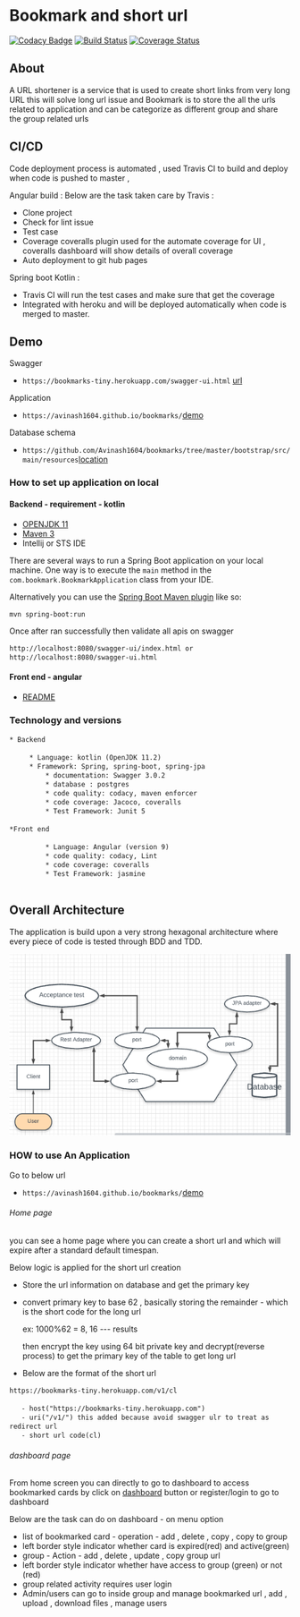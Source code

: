 # Bookmark and short url
[![Codacy Badge](https://api.codacy.com/project/badge/Grade/8371e285f3ff48ba9df64ade01279eed)](https://app.codacy.com/manual/Avinash1604/bookmarks?utm_source=github.com&utm_medium=referral&utm_content=Avinash1604/bookmarks&utm_campaign=Badge_Grade_Dashboard)
[![Build Status](https://travis-ci.com/Avinash1604/bookmarks.svg?branch=master)](https://travis-ci.com/Avinash1604/bookmarks) [![Coverage Status](https://coveralls.io/repos/github/Avinash1604/bookmarks/badge.svg?branch=master&kill_cache=1)](https://coveralls.io/github/Avinash1604/bookmarks?branch=master)
## About
A URL shortener is a service that is used to create short links from very long URL this will solve long url issue and Bookmark is to store the all the urls related to application and can be categorize as different group and share the group related urls


## CI/CD 
 
Code deployment process is automated , used Travis CI to build and deploy when code is pushed to master , 

Angular build :
Below are the task taken care by Travis :
* Clone project 
* Check for lint issue 
* Test case 
* Coverage 
 coveralls plugin used for the automate coverage for UI , coveralls dashboard will show details of overall coverage
* Auto deployment to git hub pages 

Spring boot Kotlin : 
* Travis CI will run the test cases and make sure that get the coverage 
* Integrated with heroku and will be deployed automatically when code is merged to master.

## Demo 
Swagger
* `https://bookmarks-tiny.herokuapp.com/swagger-ui.html` [url](https://bookmarks-tiny.herokuapp.com/swagger-ui.html)

Application 
* `https://avinash1604.github.io/bookmarks/`[demo](https://avinash1604.github.io/bookmarks/)

Database schema  
* `https://github.com/Avinash1604/bookmarks/tree/master/bootstrap/src/main/resources`[location](https://github.com/Avinash1604/bookmarks/tree/master/bootstrap/src/main/resources)

### How to set up application on local
#### Backend - requirement - kotlin
 - [OPENJDK 11](https://jdk.java.net/11/)
 - [Maven 3](https://maven.apache.org)
 - Intellij or STS IDE 
 
 There are several ways to run a Spring Boot application on your local machine. One way is to execute the `main` method in the `com.bookmark.BookmarkApplication` class from your IDE.
 
 Alternatively you can use the [Spring Boot Maven plugin](https://docs.spring.io/spring-boot/docs/current/reference/html/build-tool-plugins-maven-plugin.html) like so:
 
 ```shell
 mvn spring-boot:run
 ```
 Once after ran successfully then validate all apis on swagger 
 ```swagger
http://localhost:8080/swagger-ui/index.html or http://localhost:8080/swagger-ui.html
```
#### Front end - angular
 - [README](https://github.com/Avinash1604/bookmarks/blob/master/bookmark-ui/README.md)
### Technology and versions 
```
* Backend

	 * Language: kotlin (OpenJDK 11.2)
	 * Framework: Spring, spring-boot, spring-jpa
         * documentation: Swagger 3.0.2
         * database : postgres 
         * code quality: codacy, maven enforcer 
         * code coverage: Jacoco, coveralls
         * Test Framework: Junit 5 

*Front end 

         * Language: Angular (version 9)
         * code quality: codacy, Lint  
         * code coverage: coveralls
         * Test Framework: jasmine
  
```
## Overall Architecture
The application is build upon a very strong hexagonal architecture where every piece of code is tested through BDD and TDD.

![](docs/arch-design.png)

### HOW to use An Application 
 Go to below url
* `https://avinash1604.github.io/bookmarks/`[demo](https://avinash1604.github.io/bookmarks/)

###### Home page 
you can see a home page where you can create a short url and which will expire after a standard default timespan. 

Below logic is applied for the short url creation  

 - Store the url information on database and get the primary key 
 - convert primary key to base 62 , basically storing the remainder - which is the short code for the long url
    
    ex: 1000%62 = 8, 16 --- results 
    
    then encrypt the key using 64 bit private key and decrypt(reverse process) to get the primary key of the table to get long url
    
 - Below are the format of the short url 
 ```
 https://bookmarks-tiny.herokuapp.com/v1/cl 
 
    - host("https://bookmarks-tiny.herokuapp.com")
    - uri("/v1/") this added because avoid swagger ulr to treat as redirect url
    - short url code(cl)
  ```
    
###### dashboard page 
 From home screen you can directly to go to dashboard to access bookmarked cards by click on [dashboard](https://avinash1604.github.io/bookmarks/dashboard/all-links) button or register/login to go to dashboard
  
  Below are the task can do on dashboard - on menu option
   
   -  list of bookmarked card - operation - add , delete , copy , copy to group
   -  left border style indicator whether card is expired(red) and active(green)
   -  group - Action - add , delete , update , copy group url 
   -  left border style indicator whether have access to group (green) or  not (red)
   -  group related activity requires user login 
   -  Admin/users can go to inside group and manage bookmarked url , add , upload , download files , manage users 

  

 
    
    